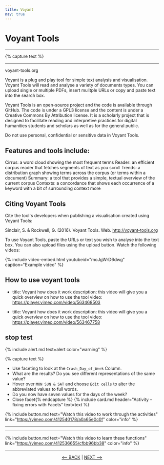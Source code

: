 ```yaml
---
title: Voyant
nav: true
---
```


# Voyant Tools

-----
{% capture text %}

--------
voyant-tools.org

Voyant is a plug and play tool for simple text analysis and visualisation.   Voyant Tools will read and analyse a variety of documents types.  You can upload single or multiple PDFs, insert  mulitple URLs or copy and paste text into the search box. 

Voyant Tools is an open-source project and the code is available through GitHub.  The code is under a GPL3 license and the content is under a Creative Commons By Attribution license.   It is a scholarly project that is designed to facilitate reading and   interpretive practices for digital humanities students and scholars as well as for the general public.

Do not use personal, confidential or sensitive data in Voyant Tools.

## Features and tools include:

Cirrus: a word cloud showing the most frequent terms
Reader: an efficient corpus reader that fetches segments of text as you scroll
Trends: a distribution graph showing terms across the corpus (or terms within a document)
Summary: a tool that provides a simple, textual overview of the current corpus
Contexts: a concordance that shows each occurrence of a keyword with a bit of surrounding context
more 

## Citing Voyant Tools

Cite the tool's developers when publishing a visualisation created using Voyant Tools:

Sinclair, S. & Rockwell, G. (2016). Voyant Tools. Web. http://voyant-tools.org

To use Voyant Tools, paste the URLs or text you wish to analyse into the text box. You can also upload files using the upload button. 
Watch the following videos:


{% include video-embed.html youtubeid="moJgWrD6dwg" caption="Example video" %}

## How to use voyant tools
- title: Voyant how does it work
  description: this video will give you a quick overview on how to use the tool
  video: https://player.vimeo.com/video/563468503


- title: Voyant how does it work
  description: this video will give you a quick overview on how to use the tool
  video: https://player.vimeo.com/video/563467758

## stop test 

{% include alert.md text=alert color="warning" %}






{% capture text %}
- Use faceting to look at the  `Crash_Day_of_Week`  Column.
- What are the results? Do you see different representations of the same value?
- Hover over  `MON SUN & SAT`  and choose  `Edit cells`  to alter the abbreviated values to full words.
- Do you now have seven values for the days of the week? 
- Close facet{% endcapture %} {% include card.md header="Activity – fixing errors with Facets" text=text %}

{% include button.md text="Watch this video to work through the activities" link="https://vimeo.com/412540178/a0a65e0c0f" color="info" %}

----

--------

{% include button.md text="Watch this video to learn these functions" link="https://vimeo.com/412536655/cfbb96bb38" color="info" %}

-----

<p align="center">
  <a href="https://griffithunilibrary.github.io/intro-data-wrangle/content/3-lesson.html"><-- BACK</a> |
  <a href="https://griffithunilibrary.github.io/intro-data-wrangle/content/5-lesson.html">NEXT --></a>
</p>
